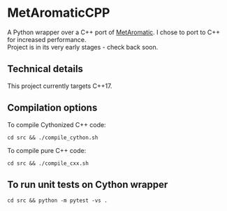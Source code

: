 # MetAromaticCPP
A Python wrapper over a C++ port of [MetAromatic](https://github.com/dsw7/MetAromatic). I chose to port to C++ for increased performance.  
Project is in its very early stages - check back soon.

## Technical details
This project currently targets C++17.

## Compilation options
To compile Cythonized C++ code:
```
cd src && ./compile_cython.sh
```
To compile pure C++ code:
```
cd src && ./compile_cxx.sh
```

## To run unit tests on Cython wrapper
```
cd src && python -m pytest -vs .
```
